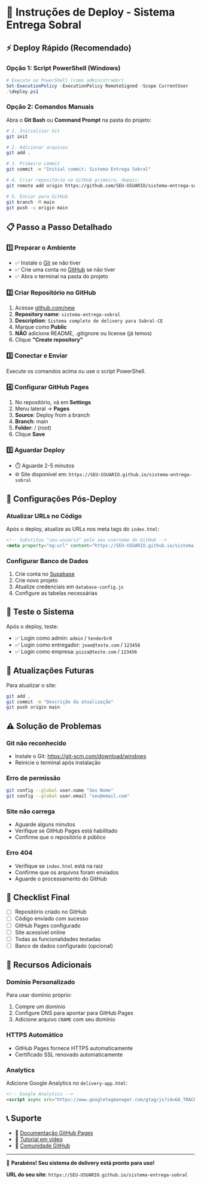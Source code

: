 # 🚀 Instruções de Deploy - Sistema Entrega Sobral

## ⚡ Deploy Rápido (Recomendado)

### Opção 1: Script PowerShell (Windows)
```powershell
# Execute no PowerShell (como administrador)
Set-ExecutionPolicy -ExecutionPolicy RemoteSigned -Scope CurrentUser
.\deploy.ps1
```

### Opção 2: Comandos Manuais
Abra o **Git Bash** ou **Command Prompt** na pasta do projeto:

```bash
# 1. Inicializar Git
git init

# 2. Adicionar arquivos
git add .

# 3. Primeiro commit
git commit -m "Initial commit: Sistema Entrega Sobral"

# 4. Criar repositório no GitHub primeiro, depois:
git remote add origin https://github.com/SEU-USUARIO/sistema-entrega-sobral.git

# 5. Enviar para GitHub
git branch -M main
git push -u origin main
```

## 📋 Passo a Passo Detalhado

### 1️⃣ Preparar o Ambiente
- ✅ Instale o [Git](https://git-scm.com/download/windows) se não tiver
- ✅ Crie uma conta no [GitHub](https://github.com) se não tiver
- ✅ Abra o terminal na pasta do projeto

### 2️⃣ Criar Repositório no GitHub
1. Acesse [github.com/new](https://github.com/new)
2. **Repository name**: `sistema-entrega-sobral`
3. **Description**: `Sistema completo de delivery para Sobral-CE`
4. Marque como **Public**
5. **NÃO** adicione README, .gitignore ou license (já temos)
6. Clique **"Create repository"**

### 3️⃣ Conectar e Enviar
Execute os comandos acima ou use o script PowerShell.

### 4️⃣ Configurar GitHub Pages
1. No repositório, vá em **Settings**
2. Menu lateral → **Pages**
3. **Source**: Deploy from a branch
4. **Branch**: main
5. **Folder**: / (root)
6. Clique **Save**

### 5️⃣ Aguardar Deploy
- ⏱️ Aguarde 2-5 minutos
- 🌐 Site disponível em: `https://SEU-USUARIO.github.io/sistema-entrega-sobral`

## 🔧 Configurações Pós-Deploy

### Atualizar URLs no Código
Após o deploy, atualize as URLs nos meta tags do `index.html`:
```html
<!-- Substitua "seu-usuario" pelo seu username do GitHub -->
<meta property="og:url" content="https://SEU-USUARIO.github.io/sistema-entrega-sobral/">
```

### Configurar Banco de Dados
1. Crie conta no [Supabase](https://supabase.com)
2. Crie novo projeto
3. Atualize credenciais em `database-config.js`
4. Configure as tabelas necessárias

## 📱 Teste o Sistema

Após o deploy, teste:
- ✅ Login como admin: `admin` / `tenderbr0`
- ✅ Login como entregador: `joao@teste.com` / `123456`
- ✅ Login como empresa: `pizza@teste.com` / `123456`

## 🔄 Atualizações Futuras

Para atualizar o site:
```bash
git add .
git commit -m "Descrição da atualização"
git push origin main
```

## ⚠️ Solução de Problemas

### Git não reconhecido
- Instale o Git: https://git-scm.com/download/windows
- Reinicie o terminal após instalação

### Erro de permissão
```bash
git config --global user.name "Seu Nome"
git config --global user.email "seu@email.com"
```

### Site não carrega
- Aguarde alguns minutos
- Verifique se GitHub Pages está habilitado
- Confirme que o repositório é público

### Erro 404
- Verifique se `index.html` está na raiz
- Confirme que os arquivos foram enviados
- Aguarde o processamento do GitHub

## 🎯 Checklist Final

- [ ] Repositório criado no GitHub
- [ ] Código enviado com sucesso
- [ ] GitHub Pages configurado
- [ ] Site acessível online
- [ ] Todas as funcionalidades testadas
- [ ] Banco de dados configurado (opcional)

## 🌟 Recursos Adicionais

### Domínio Personalizado
Para usar domínio próprio:
1. Compre um domínio
2. Configure DNS para apontar para GitHub Pages
3. Adicione arquivo `CNAME` com seu domínio

### HTTPS Automático
- GitHub Pages fornece HTTPS automaticamente
- Certificado SSL renovado automaticamente

### Analytics
Adicione Google Analytics no `delivery-app.html`:
```html
<!-- Google Analytics -->
<script async src="https://www.googletagmanager.com/gtag/js?id=GA_TRACKING_ID"></script>
```

## 📞 Suporte

- 📖 [Documentação GitHub Pages](https://docs.github.com/en/pages)
- 🎥 [Tutorial em vídeo](https://www.youtube.com/results?search_query=github+pages+tutorial)
- 💬 [Comunidade GitHub](https://github.community/)

---

🎉 **Parabéns! Seu sistema de delivery está pronto para uso!**

**URL do seu site**: `https://SEU-USUARIO.github.io/sistema-entrega-sobral`